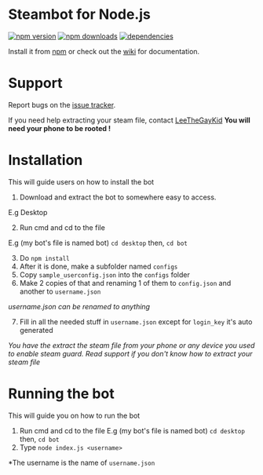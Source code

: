 # Steambot for Node.js
[![npm version](https://img.shields.io/npm/v/nodejs_steambot.svg)](https://npmjs.com/package/nodejs_steambot)
[![npm downloads](https://img.shields.io/npm/dm/nodejs_steambot.svg)](https://npmjs.com/package/nodejs_steambot)
[![dependencies](https://img.shields.io/david/jacobtruman/nodejs_steambot.svg)](https://david-dm.org/jacobtruman/nodejs_steambot)

Install it from [npm](https://www.npmjs.com/package/nodejs_steambot) or check out the [wiki](https://github.com/jacobtruman/nodejs_steambot/wiki) for documentation.

# Support

Report bugs on the [issue tracker](https://github.com/jacobtruman/nodejs_steambot/issues).

If you need help extracting your steam file, contact [LeeTheGayKid](http://www.steamcommunity.com/id/jingyong) <b>You will need your phone to be rooted !</b>

# Installation

This will guide users on how to install the bot

1. Download and extract the bot to somewhere easy to access.

E.g Desktop

2. Run cmd and cd to the file  

E.g (my bot's file is named bot) `cd desktop` then, `cd bot`

3. Do `npm install`
4. After it is done, make a subfolder named `configs`
5. Copy `sample_userconfig.json` into the `configs` folder
6. Make 2 copies of that and renaming 1 of them to `config.json` and another to `username.json` 

*username.json can be renamed to anything*

7. Fill in all the needed stuff in `username.json` except for `login_key` it's auto generated 

*You have the extract the steam file from your phone or any device you used to enable steam guard. Read support if you don't know how to extract your steam file*

# Running the bot

This will guide you on how to run the bot

1. Run cmd and cd to the file  E.g (my bot's file is named bot) `cd desktop` then, `cd bot`
2. Type `node index.js <username>` 

*The username is the name of `username.json`
